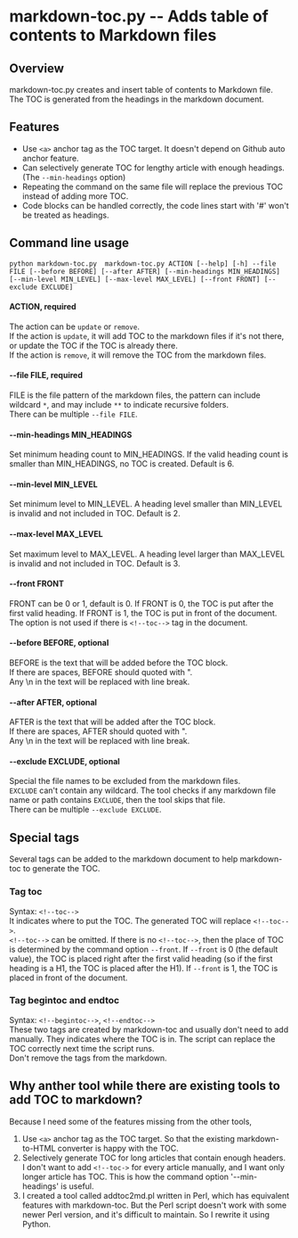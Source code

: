 # markdown-toc.py -- Adds table of contents to Markdown files

## Overview

markdown-toc.py creates and insert table of contents to Markdown file.  
The TOC is generated from the headings in the markdown document.  

## Features  

* Use `<a>` anchor tag as the TOC target. It doesn't depend on Github auto anchor feature.  
* Can selectively generate TOC for lengthy article with enough headings. (The `--min-headings` option)
* Repeating the command on the same file will replace the previous TOC instead of adding more TOC.
* Code blocks can be handled correctly, the code lines start with '#' won't be treated as headings.  

## Command line usage
```
python markdown-toc.py  markdown-toc.py ACTION [--help] [-h] --file FILE [--before BEFORE] [--after AFTER] [--min-headings MIN_HEADINGS] [--min-level MIN_LEVEL] [--max-level MAX_LEVEL] [--front FRONT] [--exclude EXCLUDE]
```

#### ACTION, required

The action can be `update` or `remove`.  
If the action is `update`, it will add TOC to the markdown files if it's not there, or update the TOC if the TOC is already there.  
If the action is `remove`, it will remove the TOC from the markdown files.  

#### --file FILE, required

FILE is the file pattern of the markdown files, the pattern can include wildcard `*`, and may include `**` to indicate recursive folders.  
There can be multiple `--file FILE`.  

#### --min-headings MIN_HEADINGS

Set minimum heading count to MIN_HEADINGS. If the valid heading count is smaller than MIN_HEADINGS, no TOC is created. Default is 6.

#### --min-level MIN_LEVEL

Set minimum level to MIN_LEVEL. A heading level smaller than MIN_LEVEL is invalid and not included in TOC. Default is 2.

#### --max-level MAX_LEVEL

Set maximum level to MAX_LEVEL. A heading level larger than MAX_LEVEL is invalid and not included in TOC. Default is 3.

#### --front FRONT

FRONT can be 0 or 1, default is 0. If FRONT is 0, the TOC is put after the first valid heading. If FRONT is 1, the TOC
is put in front of the document. The option is not used if there is `<!--toc-->` tag in the document.

#### --before BEFORE, optional

BEFORE is the text that will be added before the TOC block.  
If there are spaces, BEFORE should quoted with ".  
Any \n in the text will be replaced with line break.  

#### --after AFTER, optional

AFTER is the text that will be added after the TOC block.  
If there are spaces, AFTER should quoted with ".  
Any \n in the text will be replaced with line break.  

#### --exclude EXCLUDE, optional

Special the file names to be excluded from the markdown files.  
`EXCLUDE` can't contain any wildcard. The tool checks if any markdown file name or path contains `EXCLUDE`, then the tool skips that file.  
There can be multiple `--exclude EXCLUDE`.  

## Special tags

Several tags can be added to the markdown document to help markdown-toc to generate the TOC.

### Tag toc

Syntax: `<!--toc-->`  
It indicates where to put the TOC. The generated TOC will replace `<!--toc-->`.  
`<!--toc-->` can be omitted. If there is no `<!--toc-->`, then the place of TOC is determined by the command option `--front`. If `--front` is 0 (the default value), the TOC is placed right after the first valid heading (so if the first heading is a H1, the TOC is placed after the H1). If `--front` is 1, the TOC is placed in front of the document.

### Tag begintoc and endtoc

Syntax: `<!--begintoc-->`, `<!--endtoc-->`   
These two tags are created by markdown-toc and usually don't need to add manually. They indicates where the TOC is in. The script can replace the TOC correctly next time the script runs.  
Don't remove the tags from the markdown.  

## Why anther tool while there are existing tools to add TOC to markdown?

Because I need some of the features missing from the other tools,

1. Use `<a>` anchor tag as the TOC target. So that the existing markdown-to-HTML converter is happy with the TOC.  
2. Selectively generate TOC for long articles that contain enough headers. I don't want to add `<!--toc->` for every article manually, and I want only longer article has TOC. This is how the command option '--min-headings' is useful.
3. I created a tool called addtoc2md.pl written in Perl, which has equivalent features with markdown-toc. But the Perl script doesn't work with some newer Perl version, and it's difficult to maintain. So I rewrite it using Python.
